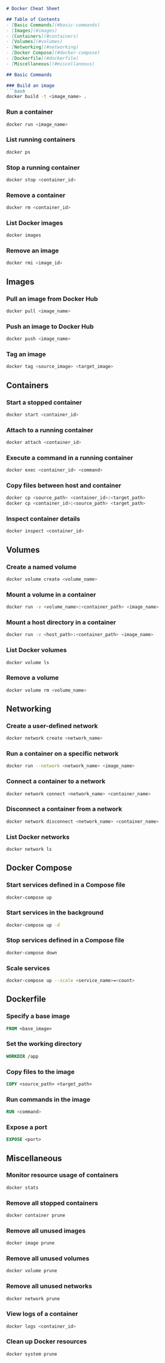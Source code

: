 ```markdown
# Docker Cheat Sheet

## Table of Contents
- [Basic Commands](#basic-commands)
- [Images](#images)
- [Containers](#containers)
- [Volumes](#volumes)
- [Networking](#networking)
- [Docker Compose](#docker-compose)
- [Dockerfile](#dockerfile)
- [Miscellaneous](#miscellaneous)

## Basic Commands

### Build an image
```bash
docker build -t <image_name> .
```

### Run a container
```bash
docker run <image_name>
```

### List running containers
```bash
docker ps
```

### Stop a running container
```bash
docker stop <container_id>
```

### Remove a container
```bash
docker rm <container_id>
```

### List Docker images
```bash
docker images
```

### Remove an image
```bash
docker rmi <image_id>
```

## Images

### Pull an image from Docker Hub
```bash
docker pull <image_name>
```

### Push an image to Docker Hub
```bash
docker push <image_name>
```

### Tag an image
```bash
docker tag <source_image> <target_image>
```

## Containers

### Start a stopped container
```bash
docker start <container_id>
```

### Attach to a running container
```bash
docker attach <container_id>
```

### Execute a command in a running container
```bash
docker exec <container_id> <command>
```

### Copy files between host and container
```bash
docker cp <source_path> <container_id>:<target_path>
docker cp <container_id>:<source_path> <target_path>
```

### Inspect container details
```bash
docker inspect <container_id>
```

## Volumes

### Create a named volume
```bash
docker volume create <volume_name>
```

### Mount a volume in a container
```bash
docker run -v <volume_name>:<container_path> <image_name>
```

### Mount a host directory in a container
```bash
docker run -v <host_path>:<container_path> <image_name>
```

### List Docker volumes
```bash
docker volume ls
```

### Remove a volume
```bash
docker volume rm <volume_name>
```

## Networking

### Create a user-defined network
```bash
docker network create <network_name>
```

### Run a container on a specific network
```bash
docker run --network <network_name> <image_name>
```

### Connect a container to a network
```bash
docker network connect <network_name> <container_name>
```

### Disconnect a container from a network
```bash
docker network disconnect <network_name> <container_name>
```

### List Docker networks
```bash
docker network ls
```

## Docker Compose

### Start services defined in a Compose file
```bash
docker-compose up
```

### Start services in the background
```bash
docker-compose up -d
```

### Stop services defined in a Compose file
```bash
docker-compose down
```

### Scale services
```bash
docker-compose up --scale <service_name>=<count>
```

## Dockerfile

### Specify a base image
```Dockerfile
FROM <base_image>
```

### Set the working directory
```Dockerfile
WORKDIR /app
```

### Copy files to the image
```Dockerfile
COPY <source_path> <target_path>
```



### Run commands in the image
```Dockerfile
RUN <command>
```

### Expose a port
```Dockerfile
EXPOSE <port>
```

## Miscellaneous

### Monitor resource usage of containers
```bash
docker stats
```

### Remove all stopped containers
```bash
docker container prune
```

### Remove all unused images
```bash
docker image prune
```

### Remove all unused volumes
```bash
docker volume prune
```

### Remove all unused networks
```bash
docker network prune
```

### View logs of a container
```bash
docker logs <container_id>
```

### Clean up Docker resources
```bash
docker system prune
```

```
